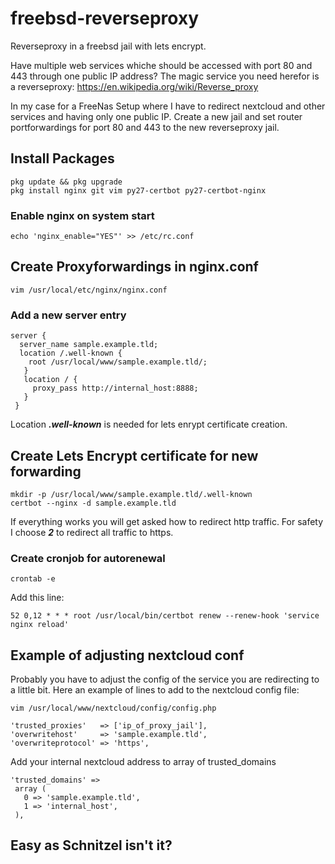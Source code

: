 # freebsd-reverseproxy
Reverseproxy in a freebsd jail with lets encrypt. 

Have multiple web services whiche should be accessed with port 80 and 443 through one public IP address? The magic service you need herefor is a reverseproxy: https://en.wikipedia.org/wiki/Reverse_proxy

In my case for a FreeNas Setup where I have to redirect nextcloud and other services and having only one public IP.
Create a new jail and set router portforwardings for port 80 and 443 to the new reverseproxy jail.

## Install Packages
```
pkg update && pkg upgrade
pkg install nginx git vim py27-certbot py27-certbot-nginx
```

### Enable nginx on system start
```
echo 'nginx_enable="YES"' >> /etc/rc.conf
```

## Create Proxyforwardings in nginx.conf
```
vim /usr/local/etc/nginx/nginx.conf
```
### Add a new server entry
```
server {
  server_name sample.example.tld;
  location /.well-known {
    root /usr/local/www/sample.example.tld/;
   }
   location / {
     proxy_pass http://internal_host:8888;
   }
 }
 ```
 
 Location ***.well-known*** is needed for lets enrypt certificate creation.
 
 ## Create Lets Encrypt certificate for new forwarding
 ```
 mkdir -p /usr/local/www/sample.example.tld/.well-known
 certbot --nginx -d sample.example.tld
 ```
 If everything works you will get asked how to redirect http traffic. For safety I choose ***2*** to redirect all traffic to https.
 
 ### Create cronjob for autorenewal
 ```
 crontab -e
 ```
 Add this line:
 ```
 52 0,12 * * * root /usr/local/bin/certbot renew --renew-hook 'service nginx reload'
 ```
 
 ## Example of adjusting nextcloud conf
 Probably you have to adjust the config of the service you are redirecting to a little bit. Here an example of lines to add to the nextcloud config file:
 ```
 vim /usr/local/www/nextcloud/config/config.php
 ```
 ```
 'trusted_proxies'   => ['ip_of_proxy_jail'],
 'overwritehost'     => 'sample.example.tld',
 'overwriteprotocol' => 'https',
 ```
 Add your internal nextcloud address to array of trusted_domains
 ```
 'trusted_domains' =>
  array (
    0 => 'sample.example.tld',
    1 => 'internal_host',
  ),
  ```
 
 ## Easy as Schnitzel isn't it?
